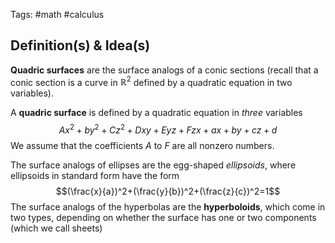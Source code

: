 Tags: #math #calculus 
## Definition(s) & Idea(s)
**Quadric surfaces** are the surface analogs of a conic sections (recall that a conic section is a curve in $\mathbb{R}^2$ defined by a quadratic equation in two variables).

A **quadric surface** is defined by a quadratic equation in *three* variables$$Ax^2+by^2+Cz^2+Dxy+Eyz+Fzx+ax+by+cz+d$$
We assume that the coefficients $A$ to $F$ are all nonzero numbers.

The surface analogs of ellipses are the egg-shaped *ellipsoids*, where ellipsoids in standard form have the form$$(\frac{x}{a})^2+(\frac{y}{b})^2+(\frac{z}{c})^2=1$$
The surface analogs of the hyperbolas are the **hyperboloids**, which come in two types, depending on whether the surface has one or two components (which we call sheets)

